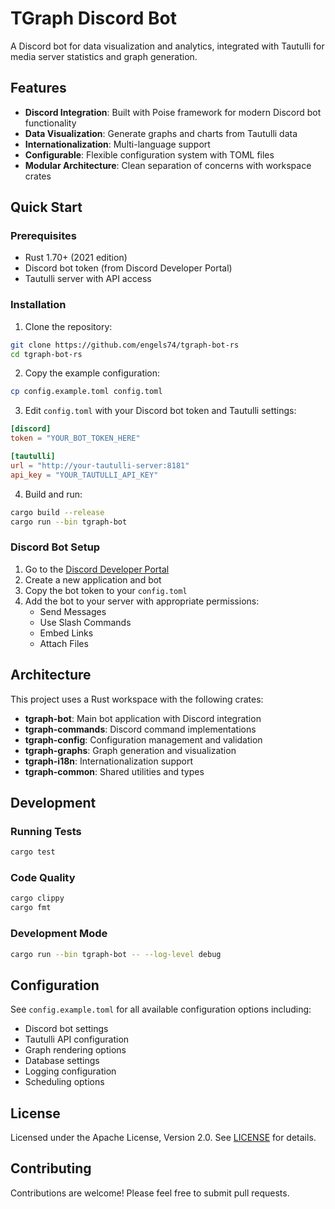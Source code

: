 # TGraph Discord Bot

A Discord bot for data visualization and analytics, integrated with Tautulli for media server statistics and graph generation.

## Features

- **Discord Integration**: Built with Poise framework for modern Discord bot functionality
- **Data Visualization**: Generate graphs and charts from Tautulli data
- **Internationalization**: Multi-language support
- **Configurable**: Flexible configuration system with TOML files
- **Modular Architecture**: Clean separation of concerns with workspace crates

## Quick Start

### Prerequisites

- Rust 1.70+ (2021 edition)
- Discord bot token (from Discord Developer Portal)
- Tautulli server with API access

### Installation

1. Clone the repository:
```bash
git clone https://github.com/engels74/tgraph-bot-rs
cd tgraph-bot-rs
```

2. Copy the example configuration:
```bash
cp config.example.toml config.toml
```

3. Edit `config.toml` with your Discord bot token and Tautulli settings:
```toml
[discord]
token = "YOUR_BOT_TOKEN_HERE"

[tautulli]
url = "http://your-tautulli-server:8181"
api_key = "YOUR_TAUTULLI_API_KEY"
```

4. Build and run:
```bash
cargo build --release
cargo run --bin tgraph-bot
```

### Discord Bot Setup

1. Go to the [Discord Developer Portal](https://discord.com/developers/applications)
2. Create a new application and bot
3. Copy the bot token to your `config.toml`
4. Add the bot to your server with appropriate permissions:
   - Send Messages
   - Use Slash Commands
   - Embed Links
   - Attach Files

## Architecture

This project uses a Rust workspace with the following crates:

- **tgraph-bot**: Main bot application with Discord integration
- **tgraph-commands**: Discord command implementations
- **tgraph-config**: Configuration management and validation
- **tgraph-graphs**: Graph generation and visualization
- **tgraph-i18n**: Internationalization support
- **tgraph-common**: Shared utilities and types

## Development

### Running Tests
```bash
cargo test
```

### Code Quality
```bash
cargo clippy
cargo fmt
```

### Development Mode
```bash
cargo run --bin tgraph-bot -- --log-level debug
```

## Configuration

See `config.example.toml` for all available configuration options including:

- Discord bot settings
- Tautulli API configuration
- Graph rendering options
- Database settings
- Logging configuration
- Scheduling options

## License

Licensed under the Apache License, Version 2.0. See [LICENSE](LICENSE) for details.

## Contributing

Contributions are welcome! Please feel free to submit pull requests.
